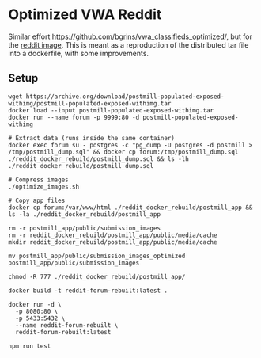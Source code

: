 # Optimized VWA Reddit

Similar effort https://github.com/bgrins/vwa_classifieds_optimized/, but for the [reddit image](https://github.com/web-arena-x/visualwebarena/tree/89f5af29305c3d1e9f97ce4421462060a70c9a03/environment_docker#social-forum-website-reddit). This is meant as a reproduction of the distributed tar file into a dockerfile, with some improvements.

## Setup

```shell
wget https://archive.org/download/postmill-populated-exposed-withimg/postmill-populated-exposed-withimg.tar
docker load --input postmill-populated-exposed-withimg.tar
docker run --name forum -p 9999:80 -d postmill-populated-exposed-withimg

# Extract data (runs inside the same container)
docker exec forum su - postgres -c "pg_dump -U postgres -d postmill > /tmp/postmill_dump.sql" && docker cp forum:/tmp/postmill_dump.sql ./reddit_docker_rebuild/postmill_dump.sql && ls -lh ./reddit_docker_rebuild/postmill_dump.sql

# Compress images
./optimize_images.sh

# Copy app files
docker cp forum:/var/www/html ./reddit_docker_rebuild/postmill_app && ls -la ./reddit_docker_rebuild/postmill_app

rm -r postmill_app/public/submission_images
rm -r reddit_docker_rebuild/postmill_app/public/media/cache
mkdir reddit_docker_rebuild/postmill_app/public/media/cache

mv postmill_app/public/submission_images_optimized postmill_app/public/submission_images

chmod -R 777 ./reddit_docker_rebuild/postmill_app/

docker build -t reddit-forum-rebuilt:latest .

docker run -d \
  -p 8080:80 \
  -p 5433:5432 \
  --name reddit-forum-rebuilt \
  reddit-forum-rebuilt:latest

npm run test
```
